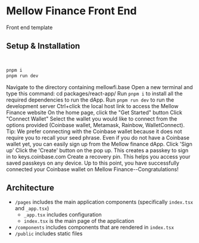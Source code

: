 # Mellow Finance Front End
Front end template

## Setup & Installation

```bash


pnpm i
pnpm run dev
```
Navigate to the directory containing mellowfi.base
Open a new terminal and type this command: cd packages/react-app/
Run `pnpm i` to install all the required dependencies to run the dApp.
Run `pnpm run dev` to run the development server
Ctrl+click the local host link to access the Mellow Finance website
On the home page, click the "Get Started" button
Click "Connect Wallet"
Select the wallet you would like to connect from the options provided (Coinbase wallet, Metamask, Rainbow, WalletConnect). Tip: We prefer connecting with the Coinbase wallet because it does not require you to recall your seed phrase. Even if you do not have a Coinbase wallet yet, you can easily sign up from the Mellow finance dApp. 
Click 'Sign up'
Click the 'Create' button on the pop up. This creates a passkey to sign in to keys.coinbase.com
Create a recovery pin. This helps you access your saved passkeys on any device.
Up to this point, you have successfully connected your Coinbase wallet on Mellow Finance--Congratulations!



## Architecture

-   `/pages` includes the main application components (specifically `index.tsx` and `_app.tsx`)
    -   `_app.tsx` includes configuration
    -   `index.tsx` is the main page of the application
-   `/components` includes components that are rendered in `index.tsx`
-   `/public` includes static files
